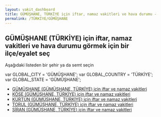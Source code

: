 ```yaml
---
layout: vakit_dashboard
title: GÜMÜŞHANE, TÜRKİYE için iftar, namaz vakitleri ve hava durumu - ilçe/eyalet seç
permalink: /TÜRKİYE/GÜMÜŞHANE
---
```


## GÜMÜŞHANE (TÜRKİYE) için iftar, namaz vakitleri ve hava durumu  görmek için bir ilçe/eyalet seç

Aşağıdaki listeden bir şehir ya da semt seçin



  var GLOBAL_CITY = 'GÜMÜŞHANE';
  var GLOBAL_COUNTRY = 'TÜRKİYE';
  var GLOBAL_STATE = 'GÜMÜŞHANE';
* [GÜMÜŞHANE (GÜMÜŞHANE, TÜRKİYE) için iftar ve namaz vakitleri](/TÜRKİYE/GÜMÜŞHANE/GÜMÜŞHANE)
* [KÖSE (GÜMÜŞHANE, TÜRKİYE) için iftar ve namaz vakitleri](/TÜRKİYE/GÜMÜŞHANE/KÖSE)
* [KÜRTÜN (GÜMÜŞHANE, TÜRKİYE) için iftar ve namaz vakitleri](/TÜRKİYE/GÜMÜŞHANE/KÜRTÜN)
* [TORUL (GÜMÜŞHANE, TÜRKİYE) için iftar ve namaz vakitleri](/TÜRKİYE/GÜMÜŞHANE/TORUL)
* [ŞİRAN (GÜMÜŞHANE, TÜRKİYE) için iftar ve namaz vakitleri](/TÜRKİYE/GÜMÜŞHANE/ŞİRAN)
</script>
<script type="text/javascript">